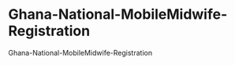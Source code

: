 Ghana-National-MobileMidwife-Registration
=========================================

Ghana-National-MobileMidwife-Registration